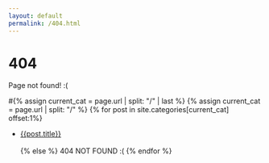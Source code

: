 ```yaml
---
layout: default
permalink: /404.html
---
```


# 404

Page not found! :(


#{% assign current_cat = page.url | split: "/" | last %}
{% assign current_cat = page.url | split: "/"  %}
{% for post in site.categories[current_cat] offset:1%}
    <ul>
    <li><a href="{{ site.baseurl }}{{ post.url }}">{{post.title}}</a></li>  
{% else %}
  404 NOT FOUND :(
{% endfor %} 
    </ul>
